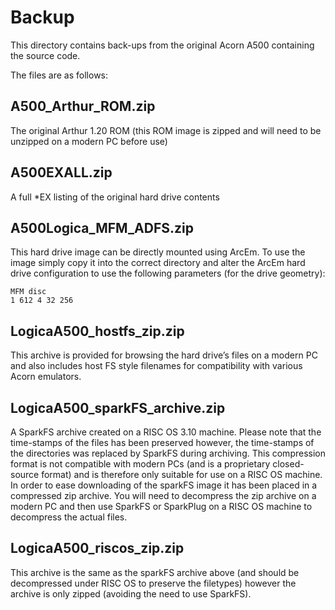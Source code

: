 # Backup
This directory contains back-ups from the original Acorn A500 containing the source code.

The files are as follows:

## A500_Arthur_ROM.zip
The original Arthur 1.20 ROM (this ROM image is zipped and will need to be unzipped on a modern PC before use)

## A500EXALL.zip
A full *EX listing of the original hard drive contents

## A500Logica_MFM_ADFS.zip
This hard drive image can be directly mounted using ArcEm.  To use the image simply copy it into the correct directory and alter the ArcEm hard drive configuration to use the following parameters (for the drive geometry):

    MFM disc
    1 612 4 32 256

## LogicaA500_hostfs_zip.zip
This archive is provided for browsing the hard drive’s files on a modern PC and also includes host FS style filenames for compatibility with various Acorn emulators.

## LogicaA500_sparkFS_archive.zip
A SparkFS archive created on a RISC OS 3.10 machine.  Please note that the time-stamps of the files has been preserved however, the time-stamps of the directories was replaced by SparkFS during archiving.  This compression format is not compatible with modern PCs (and is a proprietary closed-source format) and is therefore only suitable for use on a RISC OS machine.  In order to ease downloading of the sparkFS image it has been placed in a compressed zip archive.  You will need to decompress the zip archive on a modern PC and then use SparkFS or SparkPlug on a RISC OS machine to decompress the actual files.

## LogicaA500_riscos_zip.zip
This archive is the same as the sparkFS archive above (and should be decompressed under RISC OS to preserve the filetypes) however the archive is only zipped (avoiding the need to use SparkFS).


